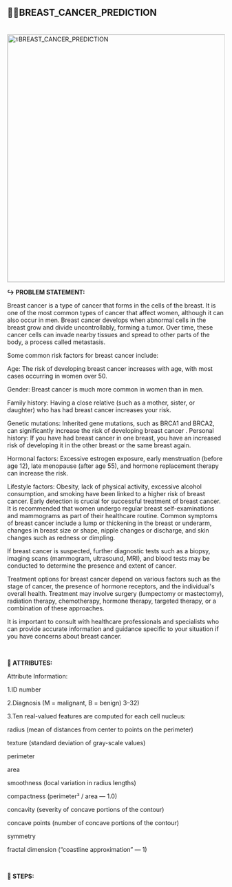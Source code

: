 ## 👨‍⚕️BREAST_CANCER_PREDICTION
<!DOCTYPE html>
<html>
  <head>
    <img src="https://img.freepik.com/free-vector/realistic-ribbon-breast-cancer-awareness_52683-24797.jpg?w=2000"  width="950" height="575" title="⚕️BREAST_CANCER_PREDICTION" align="center" style="margin-top: 20px; border: 1px solid #ccc;">
  </head>
  <body>
    <p><b>↪ PROBLEM STATEMENT:</b></p>
    <p>Breast cancer is a type of cancer that forms in the cells of the breast. It is one of the most common types of cancer that affect women, although it can also occur in men. Breast cancer develops when abnormal cells in the breast grow and divide uncontrollably, forming a tumor. Over time, these cancer cells can invade nearby tissues and spread to other parts of the body, a process called metastasis.

Some common risk factors for breast cancer include:

Age: The risk of developing breast cancer increases with age, with most cases occurring in women over 50.
      
Gender: Breast cancer is much more common in women than in men.
      
Family history: Having a close relative (such as a mother, sister, or daughter) who has had breast cancer increases your risk.
      
Genetic mutations: Inherited gene mutations, such as BRCA1 and BRCA2, can significantly increase the risk of developing breast cancer
      .
Personal history: If you have had breast cancer in one breast, you have an increased risk of developing it in the other breast or the same breast again.
      
Hormonal factors: Excessive estrogen exposure, early menstruation (before age 12), late menopause (after age 55), and hormone replacement therapy can increase the risk.
      
Lifestyle factors: Obesity, lack of physical activity, excessive alcohol consumption, and smoking have been linked to a higher risk of breast cancer.
Early detection is crucial for successful treatment of breast cancer. It is recommended that women undergo regular breast self-examinations and mammograms as part of their healthcare routine. Common symptoms of breast cancer include a lump or thickening in the breast or underarm, changes in breast size or shape, nipple changes or discharge, and skin changes such as redness or dimpling.

If breast cancer is suspected, further diagnostic tests such as a biopsy, imaging scans (mammogram, ultrasound, MRI), and blood tests may be conducted to determine the presence and extent of cancer.

Treatment options for breast cancer depend on various factors such as the stage of cancer, the presence of hormone receptors, and the individual's overall health. Treatment may involve surgery (lumpectomy or mastectomy), radiation therapy, chemotherapy, hormone therapy, targeted therapy, or a combination of these approaches.

It is important to consult with healthcare professionals and specialists who can provide accurate information and guidance specific to your situation if you have concerns about breast cancer.</p>
    <br>
<p><b>🎯 ATTRIBUTES:</b></p>
 <p>Attribute Information:

1.ID number
   
2.Diagnosis (M = malignant, B = benign) 3–32)
   
3.Ten real-valued features are computed for each cell nucleus:

radius (mean of distances from center to points on the perimeter)
   
texture (standard deviation of gray-scale values)
   
perimeter
   
area
   
smoothness (local variation in radius lengths)
   
compactness (perimeter² / area — 1.0)
   
concavity (severity of concave portions of the contour)
   
concave points (number of concave portions of the contour)
   
symmetry
   
fractal dimension (“coastline approximation” — 1)</p>
    <br>
    <div>
      
<p><b>🎯 STEPS:</b></p>  
      <P>
        
      
      
